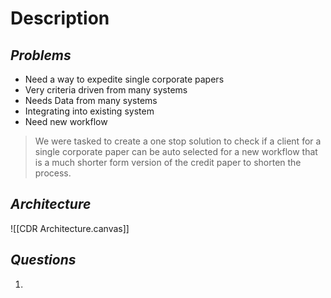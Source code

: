 
# Description

## *Problems*

- Need a way to expedite single corporate papers
- Very criteria driven from many systems
- Needs Data from many systems
- Integrating into existing system
- Need new workflow

>We were tasked to create a one stop solution to check if a client for a single corporate paper can be auto selected for a new workflow that is a much shorter form version of the credit paper to shorten the process. 

## *Architecture*

![[CDR Architecture.canvas]]

## *Questions*

1. 